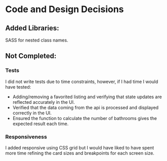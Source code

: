 # Code and Design Decisions

## Added Libraries:

SASS for nested class names.

## Not Completed:

### Tests

I did not write tests due to time constraints, however, if I had time I would have tested:

- Adding/removing a favorited listing and verifying that state updates are reflected accurately in the UI.
- Verified that the data coming from the api is processed and displayed correctly in the UI.
- Ensured the function to calculate the number of bathrooms gives the expected result each time.

### Responsiveness

I added responsive using CSS grid but I would have liked to have spent more time refining the card sizes and breakpoints for each screen size.
